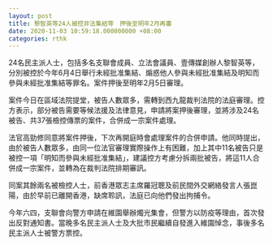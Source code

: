 ```yaml
---
layout: post
title: 黎智英等24人被控非法集結等　押後至明年2月再審
date: 2020-11-03 10:59:18.000000000 +08:00
categories: rthk
---
```


24名民主派人士，包括多名支聯會成員、立法會議員、壹傳媒創辦人黎智英等，分別被控於今年6月4日舉行未經批准集結、煽惑他人參與未經批准集結及明知而參與未經批准集結等罪名。案件押後至明年2月5日審理。

案件今日在區域法院提堂，被告人數眾多，需轉到西九龍裁判法院的法庭審理。控方表示，部分被告需要等候法援及法律意見，申請將案押後審理，並將涉及24名被告、共37張檢控傳票的案件，合併成一宗案件處理。

法官高勁修同意將案件押後，下次再開庭時會處理案件的合併申請。他同時提出，由於被告人數眾多，由同一位法官審理實際操作上有困難，加上其中11名被告只是被控一項「明知而參與未經批准集結」，建議控方考慮分拆兩批被告，將這11人合併成一宗案件，並轉為在裁判法院排期審訊。

同案其餘兩名被檢控人士，前香港眾志主席羅冠聰及前民間外交網絡發言人張崑陽，由於早前已離開香港，缺席聆訊，法庭已向他們發出拘捕令。

今年六四，支聯會向警方申請在維園舉辦燭光集會，但警方以防疫等理由，首次發出反對通知書。當晚多名民主派人士及大批市民繼續自發進入維園悼念，事後多名民主派人士被警方票控。

